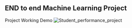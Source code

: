 ## END to end Machine Learning Project

Project Working Demo
![Student_performance_project](https://github.com/vikasvelmurugan/Student-Performance-Prediction/assets/103987706/925c98f9-1c52-4176-9063-ae039db8c2c5)
